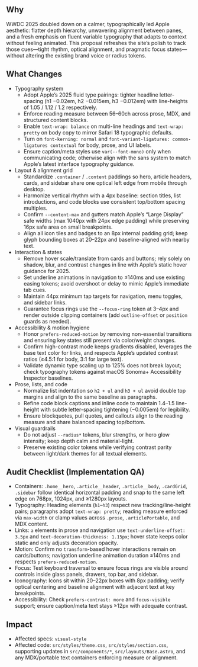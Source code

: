 ## Why

WWDC 2025 doubled down on a calmer, typographically led Apple aesthetic: flatter depth hierarchy, unwavering alignment between panes, and a fresh emphasis on fluent variable typography that adapts to context without feeling animated. This proposal refreshes the site’s polish to track those cues—tight rhythm, optical alignment, and pragmatic focus states—without altering the existing brand voice or radius tokens.

## What Changes

- Typography system
  - Adopt Apple’s 2025 fluid type pairings: tighter headline letter-spacing (h1 −0.02em, h2 −0.015em, h3 −0.012em) with line-heights of 1.05 / 1.12 / 1.2 respectively.
  - Enforce reading measure between 56–60ch across prose, MDX, and structured content blocks.
  - Enable `text-wrap: balance` on multi-line headings and `text-wrap: pretty` on body copy to mirror Safari 18 typographic defaults.
  - Turn on `font-kerning: normal` and `font-variant-ligatures: common-ligatures contextual` for body, prose, and UI labels.
  - Ensure caption/meta styles use `var(--font-mono)` only when communicating code; otherwise align with the sans system to match Apple’s latest interface typography guidance.
- Layout & alignment grid
  - Standardize `.container` / `.content` paddings so hero, article headers, cards, and sidebar share one optical left edge from mobile through desktop.
  - Harmonize vertical rhythm with a 4px baseline: section titles, list introductions, and code blocks use consistent top/bottom spacing multiples.
  - Confirm `--content-max` and gutters match Apple’s “Large Display” safe widths (max 1040px with 24px edge padding) while preserving 16px safe area on small breakpoints.
  - Align all icon tiles and badges to an 8px internal padding grid; keep glyph bounding boxes at 20–22px and baseline-aligned with nearby text.
- Interaction & states
  - Remove hover scale/translate from cards and buttons; rely solely on shadow, blur, and contrast changes in line with Apple’s static hover guidance for 2025.
  - Set underline animations in navigation to ≤140ms and use existing easing tokens; avoid overshoot or delay to mimic Apple’s immediate tab cues.
  - Maintain 44px minimum tap targets for navigation, menu toggles, and sidebar links.
  - Guarantee focus rings use the `--focus-ring` token at 3–4px and render outside clipping containers (add `outline-offset` or `position` guards as needed).
- Accessibility & motion hygiene
  - Honor `prefers-reduced-motion` by removing non-essential transitions and ensuring key states still present via color/weight changes.
  - Confirm high-contrast mode keeps gradients disabled, leverages the base text color for links, and respects Apple’s updated contrast ratios (≥4.5:1 for body, 3:1 for large text).
  - Validate dynamic type scaling up to 125% does not break layout; check typography tokens against macOS Sonoma+ Accessibility Inspector baselines.
- Prose, lists, and code
  - Normalize list indentation so `h2 + ul` and `h3 + ul` avoid double top margins and align to the same baseline as paragraphs.
  - Refine code block captions and inline code to maintain 1.4–1.5 line-height with subtle letter-spacing tightening (−0.005em) for legibility.
  - Ensure blockquotes, pull quotes, and callouts align to the reading measure and share balanced spacing top/bottom.
- Visual guardrails
  - Do not adjust `--radius*` tokens, blur strengths, or hero glow intensity; keep depth calm and material-light.
  - Preserve existing color tokens while verifying contrast parity between light/dark themes for all textual elements.

## Audit Checklist (Implementation QA)

- Containers: `.home__hero`, `.article__header`, `.article__body`, `.cardGrid`, `.sidebar` follow identical horizontal padding and snap to the same left edge on 768px, 1024px, and ≥1280px layouts.
- Typography: Heading elements (`h1`–`h3`) respect new tracking/line-height pairs; paragraphs adopt `text-wrap: pretty`; reading measure enforced via `max-width` or clamp values across `.prose`, `.articlePortable`, and MDX content.
- Links: `a` elements in prose and navigation use `text-underline-offset: 3.5px` and `text-decoration-thickness: 1.15px`; hover state keeps color static and only adjusts decoration opacity.
- Motion: Confirm no `transform`-based hover interactions remain on cards/buttons; navigation underline animation duration ≤140ms and respects `prefers-reduced-motion`.
- Focus: Test keyboard traversal to ensure focus rings are visible around controls inside glass panels, drawers, top bar, and sidebar.
- Iconography: Icons sit within 20–22px boxes with 8px padding; verify optical centering and baseline alignment with adjacent text at key breakpoints.
- Accessibility: Check `prefers-contrast: more` and `focus-visible` support; ensure caption/meta text stays ≥12px with adequate contrast.

## Impact

- Affected specs: `visual-style`
- Affected code: `src/styles/theme.css`, `src/styles/section.css`, supporting updates in `src/components/*`, `src/layouts/Base.astro`, and any MDX/portable text containers enforcing measure or alignment.
